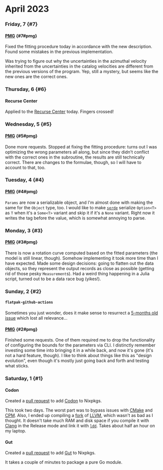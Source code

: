 # April 2023

### Friday, 7 {#7}

#### [PMG](../../git.md#pmg) {#7#pmg}

Fixed the fitting procedure today in accordance with the new description. Found some mistakes in the previous implementation.

Was trying to figure out why the uncertainties in the azimuthal velocity inherited from the uncertainties in the catalog velocities are different from the previous versions of the program. Yep, still a mystery, but seems like the new ones are the correct ones.

### Thursday, 6 {#6}

#### Recurse Center

Applied to the [Recurse Center](https://www.recurse.com) today. Fingers crossed!

### Wednesday, 5 {#5}

#### [PMG](../../git.md#pmg) {#5#pmg}

Done more requests. Stopped at fixing the fitting procedure: turns out I was optimizing the wrong parameters all along, but since they didn't conflict with the correct ones in the subroutine, the results are still technically correct. There are changes to the formulae, though, so I will have to account to that, too.

### Tuesday, 4 {#4}

#### [PMG](../../git.md#pmg) {#4#pmg}

`Params` are now a serializable object, and I'm almost done with making the same for the `Object` type, too. I would like to make [`serde`](https://serde.rs) serialize `Option<T>` as `T` when it's a `Some<T>` variant and skip it if it's a `None` variant. Right now it writes the tag before the value, which is somewhat annoying to parse.

### Monday, 3 {#3}

#### [PMG](../../git.md#pmg) {#3#pmg}

There is now a rotation curve computed based on the fitted parameters (the model is still linear, though). Somehow implementing it took more time than I have expected. Made some design decisions: going to flatten out the data objects, so they represent the output records as close as possible (getting rid of those pesky `Measurement`s). Had a weird thing happening in a Julia script, turned out to be a data race bug (yikes!).

### Sunday, 2 {#2}

#### `flatpak-github-actions`

Sometimes you just wonder, does it make sense to resurrect a [5-months old issue](https://github.com/flatpak/flatpak-github-actions/issues/105) which lost all relevance...

#### [PMG](../../git.md#pmg) {#2#pmg}

Finished some requests. One of them required me to drop the functionality of configuring the bounds for the parameters via CLI. I distinctly remember investing some time into bringing it in a while back, and now it's gone (it's not a hard feature, though). I like to think about things like this as "design evolution", even though it's mostly just going back and forth and testing what sticks.

### Saturday, 1 {#1}

#### Codon

Created a [pull request](https://github.com/NixOS/nixpkgs/pull/224257) to add [Codon](https://docs.exaloop.io/codon) to Nixpkgs.

This took two days. The worst part was to bypass issues with [CMake](https://cmake.org) and [CPM](https://github.com/cpm-cmake/CPM.cmake). Also, I ended up compiling a [fork](https://github.com/exaloop/llvm-project) of [LLVM](https://llvm.org), which wasn't as bad as I thought. It doesn't take much RAM and disk space if you compile it with [Clang](https://clang.llvm.org/) in the Release mode and link it with [`ldd`](https://lld.llvm.org). Takes about half an hour on my laptop.

#### Gut

Created a [pull request](https://github.com/NixOS/nixpkgs/pull/224267) to add [Gut](https://gut-cli.dev) to Nixpkgs.

It takes a couple of minutes to package a pure Go module.
